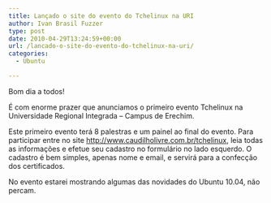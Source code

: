 ```yaml
---
title: Lançado o site do evento do Tchelinux na URI
author: Ivan Brasil Fuzzer
type: post
date: 2010-04-29T13:24:59+00:00
url: /lancado-o-site-do-evento-do-tchelinux-na-uri/
categories:
  - Ubuntu

---
```

Bom dia a todos!

É com enorme prazer que anunciamos o primeiro evento Tchelinux na Universidade Regional Integrada &#8211; Campus de Erechim.

Este primeiro evento terá 8 palestras e um painel ao final do evento. Para participar entre no site <http://www.caudilholivre.com.br/tchelinux>, leia todas as informações e efetue seu cadastro no formulário no lado esquerdo. O cadastro é bem simples, apenas nome e email, e servirá para a confecção dos certificados.

No evento estarei mostrando algumas das novidades do Ubuntu 10.04, não percam.